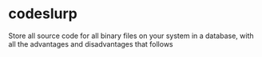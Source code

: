 # codeslurp

Store all source code for all binary files on your system in a database, with all the advantages and disadvantages that follows
